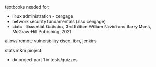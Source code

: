 textbooks needed for:
- linux administration - cengage
- network security fundamentals (also cengage)
- stats - Essential Statistics, 3rd Edition William Navidi and Barry Monk, McGraw-Hill Publishing, 2021

allows
remote
vulnerability
cisco, ibm, jenkins

stats m&m project:
- do project part 1 in tests/quizzes
